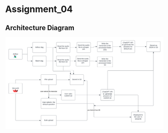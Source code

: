 # Assignment_04


## Architecture Diagram
<img src="Architecture Diagram.png" alt="Architecture Diagram">
